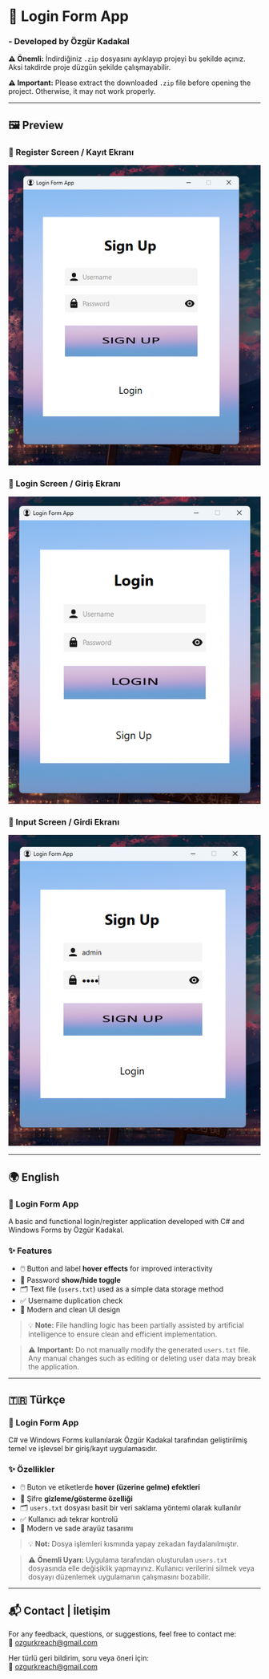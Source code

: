 # 🔐 Login Form App

### - Developed by Özgür Kadakal

**⚠️ Önemli:** İndirdiğiniz `.zip` dosyasını ayıklayıp projeyi bu şekilde açınız. Aksi takdirde proje düzgün şekilde çalışmayabilir.

**⚠️ Important:** Please extract the downloaded `.zip` file before opening the project. Otherwise, it may not work properly.

---

## 🖼️ Preview

### 🧾 Register Screen / Kayıt Ekranı  
![Register](LoginFormApp/ScreenShots/SignUpScreen.png)

### 🔐 Login Screen / Giriş Ekranı 
![Login](LoginFormApp/ScreenShots/loginScreen.png)

### 🔐 Input Screen / Girdi Ekranı 
![Input](LoginFormApp/ScreenShots/inputScreen.png)

---

## 🌍 English

### 🔐 Login Form App  
A basic and functional login/register application developed with C# and Windows Forms by Özgür Kadakal.

### ✨ Features  
- 🖱️ Button and label **hover effects** for improved interactivity  
- 🔐 Password **show/hide toggle**  
- 🗂️ Text file (`users.txt`) used as a simple data storage method  
- ✅ Username duplication check  
- 🎨 Modern and clean UI design  

> 💡 **Note:** File handling logic has been partially assisted by artificial intelligence to ensure clean and efficient implementation.  

> ⚠️ **Important:** Do not manually modify the generated `users.txt` file. Any manual changes such as editing or deleting user data may break the application.

---

## 🇹🇷 Türkçe

### 🔐 Login Form App  
C# ve Windows Forms kullanılarak Özgür Kadakal tarafından geliştirilmiş temel ve işlevsel bir giriş/kayıt uygulamasıdır.

### ✨ Özellikler  
- 🖱️ Buton ve etiketlerde **hover (üzerine gelme) efektleri**  
- 🔐 Şifre **gizleme/gösterme özelliği**  
- 🗂️ `users.txt` dosyası basit bir veri saklama yöntemi olarak kullanılır  
- ✅ Kullanıcı adı tekrar kontrolü  
- 🎨 Modern ve sade arayüz tasarımı  

> 💡 **Not:** Dosya işlemleri kısmında yapay zekadan faydalanılmıştır.  

> ⚠️ **Önemli Uyarı:** Uygulama tarafından oluşturulan `users.txt` dosyasında elle değişiklik yapmayınız. Kullanıcı verilerini silmek veya dosyayı düzenlemek uygulamanın çalışmasını bozabilir.

---

## 📬 Contact | İletişim  
For any feedback, questions, or suggestions, feel free to contact me:  
📧 ozgurkreach@gmail.com

Her türlü geri bildirim, soru veya öneri için:  
📧 ozgurkreach@gmail.com
